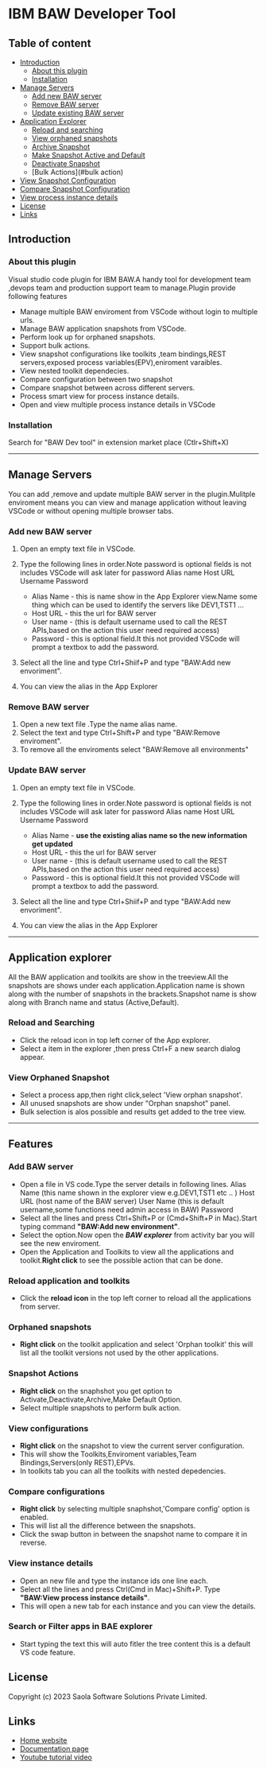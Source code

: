 # IBM BAW Developer Tool

## Table of content

- [Introduction](#introduction)
    - [About this plugin](#typo3-extension-repository)
    - [Installation](#installation)
- [Manage Servers](#manage-servers)
    - [Add new BAW server](#add-new-baw-server)
    - [Remove BAW server](#remove-baw-server)
    - [Update existing BAW server](#update-baw-server)
- [Application Explorer](#application-explorer)
	- [Reload and searching](#reload-and-searching)
    - [View orphaned snapshots](#view-orphan-snapshots)
    - [Archive Snapshot](#import-the-page-tree)
    - [Make Snapshot Active and Default](#seo-friendly-urls)
    - [Deactivate Snapshot](#seo-friendly-urls)
    - [Bulk Actions](#bulk action)
- [View Snapshot Configuration](#view-snapsho-confi)
- [Compare Snapshot Configuration](#con)
- [View process instance details](#)
- [License](#license)
- [Links](#links)



## Introduction

### About this plugin 

Visual studio code plugin for IBM BAW.A handy tool for development team ,devops team and production support team to manage.Plugin provide following features

- Manage multiple BAW enviroment from VSCode without login to multiple urls.
- Manage BAW application snapshots from VSCode.
- Perform  look up for orphaned snapshots.
- Support bulk actions.
- View snapshot configurations like toolkits ,team bindings,REST servers,exposed process variables(EPV),eniroment varaibles.
- View nested toolkit dependecies.
- Compare configuration between two snapshot
- Compare snapshot between across different servers.
- Process smart view for process instance details.
- Open and view multiple process instance details in VSCode

### Installation

Search for "BAW Dev tool" in extension market place (Ctlr+Shift+X)


-----



## Manage Servers

You can add ,remove and update multiple BAW server in the plugin.Mulitple enviroment means you can view and manage application without leaving VSCode or without opening multiple browser tabs.

### Add new BAW server
1. Open an empty text file in VSCode.
1. Type the following lines in order.Note password is optional fields is not includes VSCode will ask later for password
	    Alias name
		Host URL 
		Username
		Password

	- Alias Name  - this is name show in the App Explorer view.Name some thing which can be used to identify the servers like DEV1,TST1 ...
    - Host URL - this the url for BAW server 
    - User name - (this is default username used to call the REST APIs,based on the action this user need required access)
    - Password - this is optional field.It this not provided VSCode will prompt a textbox to add the password.
    
1. Select all the line and type Ctrl+Shiif+P and type "BAW:Add new envoriment".
1. You can view the alias  in the App Explorer

### Remove BAW server
1. Open a new text file .Type the name alias name.
1. Select the text and type Ctrl+Shift+P and type "BAW:Remove enviroment".
1. To remove all the enviroments select "BAW:Remove all environments"

### Update BAW server
1. Open an empty text file in VSCode.
1. Type the following lines in order.Note password is optional fields is not includes VSCode will ask later for password
	    Alias name
		Host URL 
		Username
		Password

	- Alias Name  - **use the existing alias name so the new information get updated**
    - Host URL - this the url for BAW server 
    - User name - (this is default username used to call the REST APIs,based on the action this user need required access)
    - Password - this is optional field.It this not provided VSCode will prompt a textbox to add the password.
    
1. Select all the line and type Ctrl+Shiif+P and type "BAW:Add new envoriment".
1. You can view the alias  in the App Explorer
---

## Application explorer
All the BAW application and toolkits are show in the treeview.All the snapshots are shows under each application.Application name is shown along with the number of snapshots in the brackets.Snapshot name is show along with Branch name and status (Active,Default).

### Reload and Searching
 - Click the reload icon in top left corner of the App explorer.
 - Select a item in the explorer ,then press Ctrl+F a new search dialog appear.

### View Orphaned Snapshot
 - Select a process app,then right click,select 'View orphan snapshot'.
 - All unused snapshots are show under "Orphan snapshot" panel.
 - Bulk selection is alos possible and results get added to the tree view.
 
 
---
## Features

### Add BAW server
- Open a file in VS code.Type the server details in following lines.
		Alias Name (this name shown in the explorer view e.g.DEV1,TST1 etc .. )
		Host URL   (host name of the BAW server)
		User Name (this is default username,some functions need admin access in BAW)
		Password
- Select all the lines and press Ctrl+Shift+P or (Cmd+Shift+P in Mac).Start typing command **"BAW:Add new environment"**.
- Select the option.Now open the ***BAW explorer*** from activity bar you will see the new enviroment.
- Open the Application and Toolkits to view all the applications and toolkit.**Right click** to see the possible action that can be done.

### Reload application and toolkits
 - Click the **reload icon** in the top left corner to reload all the applications from server.

### Orphaned snapshots
  - **Right click** on the toolkit application and select 'Orphan toolkit' this will list all the toolkit versions not used by the other applications.

### Snapshot Actions
- **Right click** on the snaphshot you get option to Activate,Deactivate,Archive,Make Default Option.
- Select multiple snapshots to perform bulk action.

### View configurations
- **Right click** on the snapshot to view the current server configuration.
- This will show the Toolkits,Enviroment variables,Team Bindings,Servers(only REST),EPVs.
- In toolkits tab you can all the toolkits with nested depedencies.

### Compare configurations
- **Right click** by selecting multiple snaphshot,'Compare config' option is enabled.
- This will list all the difference between the snapshots.
- Click the swap button in between the snapshot name to compare it in reverse.

### View instance details
- Open an new file and type the instance ids one line each.
- Select all the lines and press Ctrl(Cmd in Mac)+Shift+P. Type **"BAW:View process instance details"**.
- This will open a new tab for each instance and you can view the details.

### Search or Filter apps in BAE explorer
- Start typing the text this will auto fitler the tree content this is a default VS code feature.


## License
Copyright (c) 2023 Saola Software Solutions Private Limited.

## Links
 - [Home website](http://www.saolasoftwaresolutions.com)
 - [Documentation page](http://www.saolasoftwaresolutions.com)
 - [Youtube tutorial video](https://www.youtube.com/channel/UCNsKBttxhmJGf-LvWBX_G2A/featured)